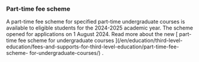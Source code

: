 ###  **Part-time fee scheme**

A part-time fee scheme for specified part-time undergraduate courses is
available to eligible students for the 2024-2025 academic year. The scheme
opened for applications on 1 August 2024. Read more about the new [ part-time
fee scheme for undergraduate courses ](/en/education/third-level-
education/fees-and-supports-for-third-level-education/part-time-fee-scheme-
for-undergraduate-courses/) .
